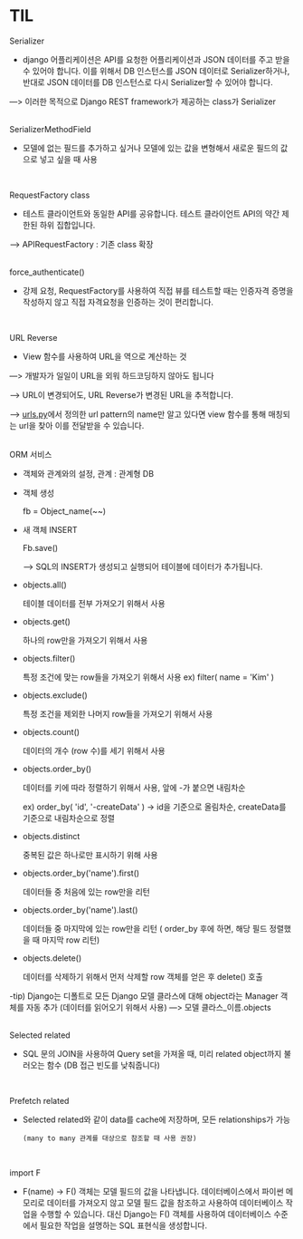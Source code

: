 # TIL

Serializer

- django 어플리케이션은 API를 요청한 어플리케이션과 JSON 데이터를 주고 받을 수 있어야 합니다. 이를 위해서 DB 인스턴스를  JSON 데이터로 Serializer하거나, 반대로 JSON 데이터를 DB 인스턴스로 다시 Serializer할 수 있어야 합니다.

—> 이러한 목적으로  Django REST framework가 제공하는 class가 Serializer
<br/>
<br/>


SerializerMethodField

- 모델에 없는 필드를 추가하고 싶거나 모델에 있는 값을 변형해서 새로운 필드의 값으로 넣고 싶을 때 사용
<br/>

RequestFactory class

- 테스트 클라이언트와 동일한 API를 공유합니다. 테스트 클라이언트 API의 약간 제한된 하위 집합입니다.

—> APIRequestFactory : 기존 class 확장
<br/>
<br/>


force_authenticate()

- 강제 요청, RequestFactory를 사용하여 직접 뷰를 테스트할 때는 인증자격 증명을 작성하지 않고 직접 자격요청을 인증하는 것이 편리합니다.
<br/>

URL Reverse

- View 함수를 사용하여 URL을 역으로 계산하는 것

—> 개발자가 일일이 URL을 외워 하드코딩하지 않아도 됩니다

—> URL이 변경되어도, URL Reverse가 변경된 URL을 추적합니다.

—> [urls.py](http://urls.py)에서 정의한 url pattern의 name만 알고 있다면 view 함수를 통해 매칭되는 url을 찾아 이를 전달받을 수 있습니다.
<br/>
<br/>


ORM 서비스

- 객체와 관계와의 설정,      관계 : 관계형  DB
- 객체 생성

    fb = Object_name(~~)

- 새 객체 INSERT

    Fb.save()

    —> SQL의 INSERT가 생성되고 실행되어 테이블에 데이터가 추가됩니다.

- objects.all()

    테이블 데이터를 전부 가져오기 위해서 사용

- objects.get()

    하나의 row만을 가져오기 위해서 사용

- objects.filter()

    특정 조건에 맞는 row들을 가져오기 위해서 사용    ex) filter( name = 'Kim' )

- objects.exclude()

    특정 조건을 제외한 나머지 row들을 가져오기 위해서 사용

- objects.count()

    데이터의 개수 (row 수)를 세기 위해서 사용

- objects.order_by()

    데이터를 키에 따라 정렬하기 위해서 사용, 앞에 -가 붙으면 내림차순

    ex) order_by( 'id', '-createData' )  → id을 기준으로 올림차순, createData를 기준으로 내림차순으로 정렬

- objects.distinct

    중복된 값은 하나로만 표시하기 위해 사용

- objects.order_by('name').first()

    데이터들 중 처음에 있는 row만을 리턴

- objects.order_by('name').last()

    데이터들 중 마지막에 있는 row만을 리턴  ( order_by 후에 하면, 해당 필드 정렬했을 때 마지막 row 리턴)

- objects.delete()

    데이터를 삭제하기 위해서 먼저 삭제할 row 객체를 얻은 후 delete() 호출
    

-tip) Django는 디폴트로 모든 Django 모델 클라스에 대해 object라는 Manager 객체를 자동 추가 (데이터를 읽어오기 위해서 사용) —> 모델 클라스_이름.objects
<br/>
<br/>


Selected related

- SQL 문의 JOIN을 사용하여 Query set을 가져올 때, 미리 related object까지 불러오는 함수 (DB 접근 빈도를 낮춰줍니다)
<br/>

Prefetch related

- Selected related와 같이 data를 cache에 저장하며, 모든 relationships가 가능

      (many to many 관계를 대상으로 참조할 때 사용 권장)
<br/>


import F

- F(name) → F() 객체는 모델 필드의 값을 나타냅니다. 데이터베이스에서 파이썬 메모리로 데이터를 가져오지 않고 모델 필드 값을 참조하고 사용하여 데이터베이스 작업을 수행할 수 있습니다. 대신  Django는 F() 객체를 사용하여 데이터베이스 수준에서 필요한 작업을 설명하는 SQL 표현식을 생성합니다.
